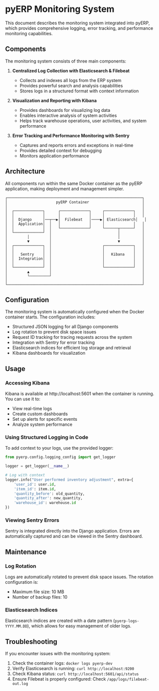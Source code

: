 # pyERP Monitoring System

This document describes the monitoring system integrated into pyERP, which provides comprehensive logging, error tracking, and performance monitoring capabilities.

## Components

The monitoring system consists of three main components:

1. **Centralized Log Collection with Elasticsearch & Filebeat**
   - Collects and indexes all logs from the ERP system
   - Provides powerful search and analysis capabilities
   - Stores logs in a structured format with context information

2. **Visualization and Reporting with Kibana**
   - Provides dashboards for visualizing log data
   - Enables interactive analysis of system activities
   - Helps track warehouse operations, user activities, and system performance

3. **Error Tracking and Performance Monitoring with Sentry**
   - Captures and reports errors and exceptions in real-time
   - Provides detailed context for debugging
   - Monitors application performance

## Architecture

All components run within the same Docker container as the pyERP application, making deployment and management simpler.

```
┌─────────────────────────────────────────────────────────────┐
│                      pyERP Container                        │
│                                                             │
│  ┌─────────────┐      ┌─────────────┐     ┌─────────────┐   │
│  │             │      │             │     │             │   │
│  │  Django     │──┬──▶│  Filebeat   │────▶│ Elasticsearch│   │
│  │  Application│  │   │             │     │             │   │
│  │             │  │   └─────────────┘     └──────┬──────┘   │
│  └─────────────┘  │                              │          │
│         │         │                              │          │
│         ▼         │                              ▼          │
│  ┌─────────────┐  │                       ┌─────────────┐   │
│  │             │  │                       │             │   │
│  │   Sentry    │  │                       │   Kibana    │   │
│  │  Integration│  │                       │             │   │
│  │             │  │                       │             │   │
│  └─────────────┘  │                       └─────────────┘   │
│         ▲         │                                         │
│         └─────────┘                                         │
│                                                             │
└─────────────────────────────────────────────────────────────┘
```

## Configuration

The monitoring system is automatically configured when the Docker container starts. The configuration includes:

- Structured JSON logging for all Django components
- Log rotation to prevent disk space issues
- Request ID tracking for tracing requests across the system
- Integration with Sentry for error tracking
- Elasticsearch indices for efficient log storage and retrieval
- Kibana dashboards for visualization

## Usage

### Accessing Kibana

Kibana is available at http://localhost:5601 when the container is running. You can use it to:

- View real-time logs
- Create custom dashboards
- Set up alerts for specific events
- Analyze system performance

### Using Structured Logging in Code

To add context to your logs, use the provided logger:

```python
from pyerp.config.logging_config import get_logger

logger = get_logger(__name__)

# Log with context
logger.info("User performed inventory adjustment", extra={
    'user_id': user.id,
    'item_id': item.id,
    'quantity_before': old_quantity,
    'quantity_after': new_quantity,
    'warehouse_id': warehouse.id
})
```

### Viewing Sentry Errors

Sentry is integrated directly into the Django application. Errors are automatically captured and can be viewed in the Sentry dashboard.

## Maintenance

### Log Rotation

Logs are automatically rotated to prevent disk space issues. The rotation configuration is:

- Maximum file size: 10 MB
- Number of backup files: 10

### Elasticsearch Indices

Elasticsearch indices are created with a date pattern (`pyerp-logs-YYYY.MM.DD`), which allows for easy management of older logs.

## Troubleshooting

If you encounter issues with the monitoring system:

1. Check the container logs: `docker logs pyerp-dev`
2. Verify Elasticsearch is running: `curl http://localhost:9200`
3. Check Kibana status: `curl http://localhost:5601/api/status`
4. Ensure Filebeat is properly configured: Check `/app/logs/filebeat-out.log` 
